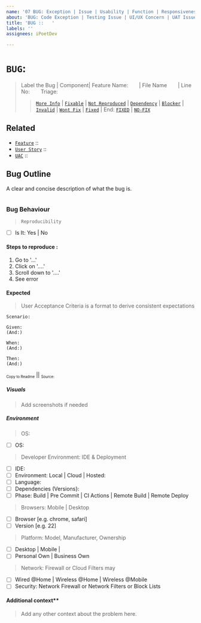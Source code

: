 ```yaml
---
name: '07 BUG: Exception | Issue | Usability | Function | Responsiveness'
about: 'BUG: Code Exception | Testing Issue | UI/UX Concern | UAT Issue'
title: 'BUG ::   '
labels: ''
assignees: iPoetDev

---
```


# **`BUG`**:
> Label the Bug  | Component| Feature Name:  *`   `* | File Name  *`   `*  |  Line No:  *`   `*
> Triage:
> > [`More Info`](https://github.com/iPoetDev/P2-Template/labels/TRIAGE%3A%20More%20Information)  |   [`Fixable`](https://github.com/iPoetDev/P2-Template/labels/TRIAGE%3A%20Fixable)  |   [`Not Reproduced`](https://github.com/iPoetDev/P2-Template/labels/TRIAGE%3A%20Not%20Reproduced)  |   [`Dependency`](https://github.com/iPoetDev/P2-Template/labels/TRIAGE%3A%20Dependency%3A%20Update)  |   [`Blocker`](https://github.com/iPoetDev/P2-Template/labels/TRIAGE%3A%20Dependency%3A%20Blocker)  |   [`Invalid`](https://github.com/iPoetDev/P2-Template/labels/TRIAGE%3A%20Invalid)  |   [`Wont Fix`](https://github.com/iPoetDev/P2-Template/labels/TRIAGE%3A%20WontFix)  |   [`Fixed`](https://github.com/iPoetDev/P2-Template/labels/TRIAGE%3A%20Fixed)  |
> End: [`FIXED`](https://github.com/iPoetDev/P2-Template/labels/FIXES%3A%20Found%20Bugs%20%7C%20Issues%20%7C%20Full%20Triage) | [`NO-FIX`](https://github.com/iPoetDev/P2-Template/labels/NO-FIXES%3A%20Won%27t%20Fix%20Bug%20%7C%20Issues%20%7C%20Full%20Triage)

## Related

- [`Feature`]() :: `     `
- [`User Story`]() :: `     `
- [`UAC`]() :: `     `

## Bug Outline
A clear and concise description of what the bug is.

```

```

### Bug Behaviour
> `Reproducibility`
- [ ] Is It: Yes | No

#### Steps to reproduce :
1. Go to '...'
2. Click on '....'
3. Scroll down to '....'
4. See error

#### Expected
> User Acceptance Criteria is a format to derive consistent expectations

```
Scenario:

Given:
(And:)

When:
(And:)

Then:
(And:)
```
<small><sub>Copy to Readme</sub></small> || <small><sub>Source: []()</sub></small>

##### Visuals
> Add screenshots if needed

##### Environment
> OS:
- [ ] OS:

> Developer Environment: IDE & Deployment
- [ ] IDE:
- [ ] Environment: Local | Cloud | Hosted:
- [ ] Language:
- [ ] Dependencies (Versions}:
- [ ] Phase: Build | Pre Commit | CI Actions | Remote Build | Remote Deploy

> Browsers: Mobile | Desktop
- [ ] Browser [e.g. chrome, safari]
- [ ] Version [e.g. 22]

> Platform: Model, Manufacturer, Ownership
-  [ ] Desktop | Mobile |
-  [ ] Personal Own | Business Own

> Network: Firewall or Cloud Filters may
- [ ] Wired @Home | Wireless @Home | Wireless @Mobile
- [ ] Security: Network Firewall or Network Filters or Block Lists

#### Additional context**
> Add any other context about the problem here.
